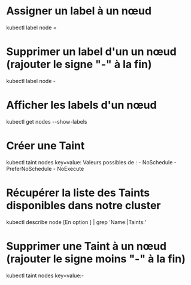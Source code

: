 # Assigner un label à un nœud
kubectl label node <NODE NAME> <key>=<value>

# Supprimer un label d'un un nœud (rajouter le signe "-" à la fin)
kubectl label node <NODE NAME> <key>-

# Afficher les labels d'un nœud 
kubectl get nodes <NODE NAME> --show-labels

# Créer une Taint
kubectl taint nodes <NODE NAME> key=value:<taint-effect>
    Valeurs possibles de <taint-effect> : 
      - NoSchedule
      - PreferNoSchedule
      - NoExecute

# Récupérer la liste des Taints disponibles dans notre cluster
kubectl describe node [En option <NODE NAME>] | grep 'Name:\|Taints:'

# Supprimer une Taint à un nœud (rajouter le signe moins "-" à la fin)
kubectl taint nodes <NODE NAME> key=value:<taint-effect>-
